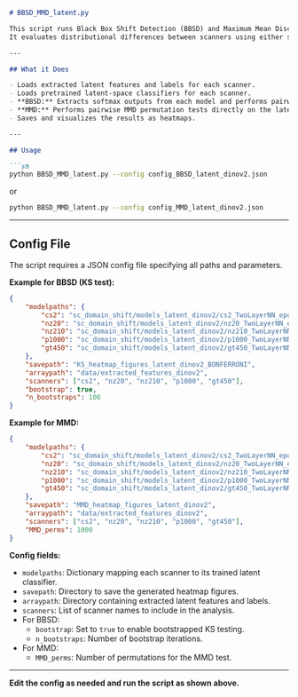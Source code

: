 ```markdown
# BBSD_MMD_latent.py

This script runs Black Box Shift Detection (BBSD) and Maximum Mean Discrepancy (MMD) tests for **latent space experiments**.  
It evaluates distributional differences between scanners using either softmax outputs from trained latent-space classifiers (BBSD) or directly on extracted latent features (MMD), and visualizes the results as heatmaps.

---

## What it Does

- Loads extracted latent features and labels for each scanner.
- Loads pretrained latent-space classifiers for each scanner.
- **BBSD:** Extracts softmax outputs from each model and performs pairwise Kolmogorov-Smirnov (KS) tests (with bootstrapping and Bonferroni correction) between scanners.
- **MMD:** Performs pairwise MMD permutation tests directly on the latent features.
- Saves and visualizes the results as heatmaps.

---

## Usage

```sh
python BBSD_MMD_latent.py --config config_BBSD_latent_dinov2.json
```
or
```sh
python BBSD_MMD_latent.py --config config_MMD_latent_dinov2.json
```

---

## Config File

The script requires a JSON config file specifying all paths and parameters.

**Example for BBSD (KS test):**
```json
{
    "modelpaths": {
        "cs2": "sc_domain_shift/models_latent_dinov2/cs2_TwoLayerNN_epoch_12_lr_0.0001_512.pth",
        "nz20": "sc_domain_shift/models_latent_dinov2/nz20_TwoLayerNN_epoch_12_lr_0.0001_512.pth",
        "nz210": "sc_domain_shift/models_latent_dinov2/nz210_TwoLayerNN_epoch_12_lr_0.0001_512.pth",
        "p1000": "sc_domain_shift/models_latent_dinov2/p1000_TwoLayerNN_epoch_12_lr_0.0001_512.pth",
        "gt450": "sc_domain_shift/models_latent_dinov2/gt450_TwoLayerNN_epoch_12_lr_0.0001_512.pth"
    },
    "savepath": "KS_heatmap_figures_latent_dinov2_BONFERRONI",
    "arraypath": "data/extracted_features_dinov2",
    "scanners": ["cs2", "nz20", "nz210", "p1000", "gt450"],
    "bootstrap": true,
    "n_bootstraps": 100
}
```

**Example for MMD:**
```json
{
    "modelpaths": {
        "cs2": "sc_domain_shift/models_latent_dinov2/cs2_TwoLayerNN_epoch_12_lr_0.0001_512.pth",
        "nz20": "sc_domain_shift/models_latent_dinov2/nz20_TwoLayerNN_epoch_12_lr_0.0001_512.pth",
        "nz210": "sc_domain_shift/models_latent_dinov2/nz210_TwoLayerNN_epoch_12_lr_0.0001_512.pth",
        "p1000": "sc_domain_shift/models_latent_dinov2/p1000_TwoLayerNN_epoch_12_lr_0.0001_512.pth",
        "gt450": "sc_domain_shift/models_latent_dinov2/gt450_TwoLayerNN_epoch_12_lr_0.0001_512.pth"
    },
    "savepath": "MMD_heatmap_figures_latent_dinov2",
    "arraypath": "data/extracted_features_dinov2",
    "scanners": ["cs2", "nz20", "nz210", "p1000", "gt450"],
    "MMD_perms": 1000
}
```

**Config fields:**
- `modelpaths`: Dictionary mapping each scanner to its trained latent classifier.
- `savepath`: Directory to save the generated heatmap figures.
- `arraypath`: Directory containing extracted latent features and labels.
- `scanners`: List of scanner names to include in the analysis.
- For BBSD:  
  - `bootstrap`: Set to `true` to enable bootstrapped KS testing.
  - `n_bootstraps`: Number of bootstrap iterations.
- For MMD:  
  - `MMD_perms`: Number of permutations for the MMD test.

---

**Edit the config as needed and run the script as shown above.**
```